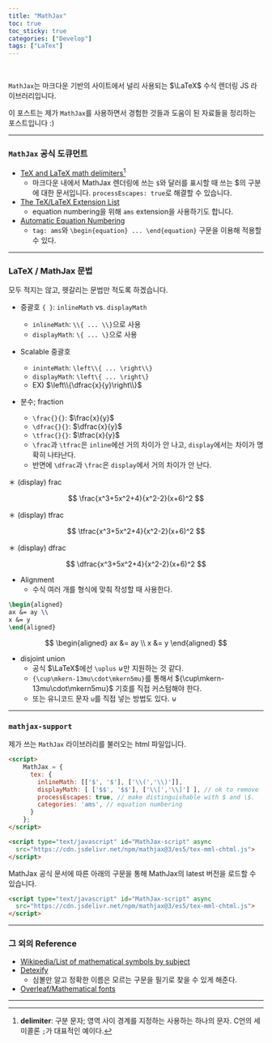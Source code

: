 ```yaml
---
title: "MathJax"
toc: true
toc_sticky: true
categories: ["Develop"]
tags: ["LaTex"]
---
```


<br>

`MathJax`는 마크다운 기반의 사이트에서 널리 사용되는 $\LaTeX$ 수식 렌더링 JS 라이브러리입니다.

이 포스트는 제가 `MathJax`를 사용하면서 경험한 것들과 도움이 된 자료들을 정리하는 포스트입니다 :)

<hr>

### `MathJax` 공식 도큐먼트

- [TeX and LaTeX math delimiters](https://docs.mathjax.org/en/v2.7-latest/tex#tex-and-latex-math-delimiters)[^1]
  - 마크다운 내에서 MathJax 렌더링에 쓰는 `$`와 달러를 표시할 때 쓰는 $의 구분에 대한 문서입니다. `processEscapes: true`로 해결할 수 있습니다.
- [The TeX/LaTeX Extension List](http://docs.mathjax.org/en/latest/input/tex/extensions/index)
  - equation numbering을 위해 `ams` extension을 사용하기도 합니다.
- [Automatic Equation Numbering](http://docs.mathjax.org/en/latest/input/tex/eqnumbers)
  - `tag: ams`와 `\begin{equation} ... \end{equation}` 구문을 이용해 적용할 수 있다.


<hr>

### LaTeX / MathJax 문법

모두 적지는 않고, 헷갈리는 문법만 적도록 하겠습니다.

- 중괄호 `{ }`: `inlineMath` vs. `displayMath`
  - `inlineMath`: `\\{ ... \\}`으로 사용
  - `displayMath`: `\{ ... \}`으로 사용

- Scalable 중괄호
  - `ininteMath`: `\left\\{ ... \right\\}`
  - `displayMath`: `\left\{ ... \right\}`
  - EX) $\left\\{\dfrac{x}{y}\right\\}$

- 분수; fraction
  - `\frac{}{}`: $\frac{x}{y}$
  - `\dfrac{}{}`: $\dfrac{x}{y}$
  - `\tfrac{}{}`: $\tfrac{x}{y}$
  - `\frac`과 `\tfrac`은 `inline`에선 거의 차이가 안 나고, `display`에서는 차이가 명확히 나타난다.
  - 반면에 `\dfrac`과 `\frac`은 `display`에서 거의 차이가 안 난다.

＊ (display) frac

$$
\frac{x^3+5x^2+4}{x^2-2}(x+6)^2
$$

＊ (display) tfrac

$$
\tfrac{x^3+5x^2+4}{x^2-2}(x+6)^2
$$

＊ (display) dfrac

$$
\dfrac{x^3+5x^2+4}{x^2-2}(x+6)^2
$$

- Alignment
  - 수식 여러 개를 형식에 맞춰 작성할 때 사용한다.
``` latex
\begin{aligned}
ax &= ay \\
x &= y
\end{aligned}
```

$$
\begin{aligned}
ax &= ay \\
x &= y
\end{aligned}
$$

- disjoint union
  - 공식 $\LaTeX$에선 `\uplus` $\uplus$만 지원하는 것 같다.
  - `{\cup\mkern-13mu\cdot\mkern5mu}`를 통해서 ${\cup\mkern-13mu\cdot\mkern5mu}$ 기호를 직접 커스텀해야 한다.
  - 또는 유니코드 문자 `⊍`를 직접 넣는 방법도 있다. $⊍$


<hr>

### `mathjax-support`
제가 쓰는 `MathJax` 라이브러리를 불러오는 html 파일입니다.

``` html
<script>
    MathJax = {
      tex: {
        inlineMath: [['$', '$'], ['\\(','\\)']],
        displayMath: [ ['$$', '$$'], ['\\[','\\]'] ], // ok to remove
        processEscapes: true, // make distinguishable with $ and \$.
        categories: 'ams', // equation numbering
      }
    };
</script>

<script type="text/javascript" id="MathJax-script" async
  src="https://cdn.jsdelivr.net/npm/mathjax@3/es5/tex-mml-chtml.js">
</script>
```

MathJax 공식 문서에 따른 아래의 구문을 통해 MathJax의 latest 버전을 로드할 수 있습니다.

``` html
<script type="text/javascript" id="MathJax-script" async
  src="https://cdn.jsdelivr.net/npm/mathjax@3/es5/tex-mml-chtml.js">
</script>
```

<hr>

### 그 외의 Reference
- [Wikipedia/List of mathematical symbols by subject](https://en.wikipedia.org/wiki/List_of_mathematical_symbols_by_subject)
- [Detexify](http://detexify.kirelabs.org/classify)
  - 심볼만 알고 정확한 이름은 모르는 구문을 필기로 찾을 수 있게 해준다.
- [Overleaf/Mathematical fonts](https://www.overleaf.com/learn/latex/Mathematical_fonts)

<hr>

[^1]: **delimiter**: 구분 문자; 영역 사이 경계를 지정하는 사용하는 하나의 문자. C언의 세미콜론 `;`가 대표적인 예이다.